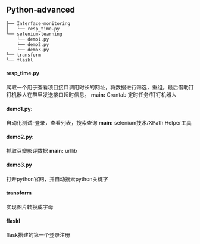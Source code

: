 ## Python-advanced





    ├── Interface-monitoring
    │   └── resp_time.py
    └── selenium-learning
        └── demo1.py
        └── demo2.py
        └── demo3.py
    └── transform
    └── flaskl
    
    

#### resp_time.py

爬取一个用于查看项目接口调用时长的网址，将数据进行筛选，重组。最后借助钉钉机器人在群里发送接口超时信息。
**main:**  Crontab 定时任务/钉钉机器人



#### demo1.py:
自动化测试-登录，查看列表，搜索查询
**main:** selenium技术/XPath Helper工具

#### demo2.py:

抓取豆瓣影评数据
**main:** urllib

#### demo3.py

打开python官网，并自动搜索python关键字

#### transform
实现图片转换成字母

#### flaskl
flask搭建的第一个登录注册


